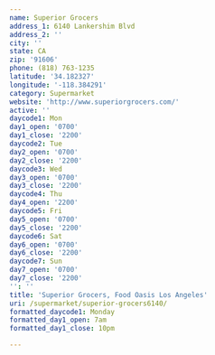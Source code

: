 ```yaml
---
name: Superior Grocers
address_1: 6140 Lankershim Blvd
address_2: ''
city: ''
state: CA
zip: '91606'
phone: (818) 763-1235
latitude: '34.182327'
longitude: '-118.384291'
category: Supermarket
website: 'http://www.superiorgrocers.com/'
active: ''
daycode1: Mon
day1_open: '0700'
day1_close: '2200'
daycode2: Tue
day2_open: '0700'
day2_close: '2200'
daycode3: Wed
day3_open: '0700'
day3_close: '2200'
daycode4: Thu
day4_open: '2200'
daycode5: Fri
day5_open: '0700'
day5_close: '2200'
daycode6: Sat
day6_open: '0700'
day6_close: '2200'
daycode7: Sun
day7_open: '0700'
day7_close: '2200'
'': ''
title: 'Superior Grocers, Food Oasis Los Angeles'
uri: /supermarket/superior-grocers6140/
formatted_daycode1: Monday
formatted_day1_open: 7am
formatted_day1_close: 10pm

---
```

